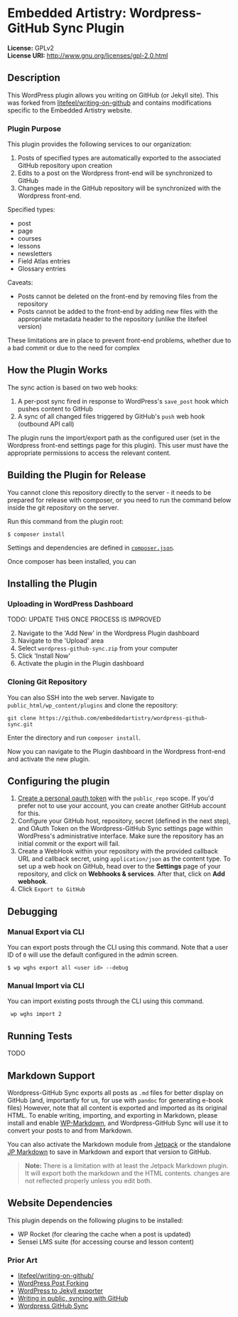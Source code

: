 # Embedded Artistry: Wordpress-GitHub Sync Plugin

**License:** GPLv2  
**License URI:** http://www.gnu.org/licenses/gpl-2.0.html  

## Description

This WordPress plugin allows you writing on GitHub (or Jekyll site). This was forked from [litefeel/writing-on-github](https://github.com/litefeel/writing-on-github) and contains modifications specific to the Embedded Artistry website.

### Plugin Purpose

This plugin provides the following services to our organization:

1. Posts of specified types are automatically exported to the associated GitHub repository upon creation
2. Edits to a post on the Wordpress front-end will be synchronized to GitHub
3. Changes made in the GitHub repository will be synchronized with the Wordpress front-end.

Specified types:

- post
- page
- courses
- lessons
- newsletters
- Field Atlas entries
- Glossary entries

Caveats:

- Posts cannot be deleted on the front-end by removing files from the repository
- Posts cannot be added to the front-end by adding new files with the appropriate metadata header to the repository (unlike the litefeel version)

These limitations are in place to prevent front-end problems, whether due to a bad commit or due to the need for complex 

## How the Plugin Works

The sync action is based on two web hooks:

1. A per-post sync fired in response to WordPress's `save_post` hook which pushes content to GitHub
2. A sync of all changed files triggered by GitHub's `push` web hook (outbound API call)

The plugin runs the import/export path as the configured user (set in the Wordpress front-end settings page for this plugin). This user must have the appropriate permissions to access the relevant content.

## Building the Plugin for Release

You cannot clone this repository directly to the server - it needs to be prepared for release with composer, or you need to run the command below inside the git repository on the server. 

Run this command from the plugin root:

```
$ composer install
```

Settings and dependencies are defined in [`composer.json`](composer.json).

Once composer has been installed, you can 

## Installing the Plugin

### Uploading in WordPress Dashboard ###

TODO: UPDATE THIS ONCE PROCESS IS IMPROVED

2. Navigate to the 'Add New' in the Wordpress Plugin dashboard
3. Navigate to the 'Upload' area
4. Select `wordpress-github-sync.zip` from your computer
5. Click 'Install Now'
6. Activate the plugin in the Plugin dashboard

### Cloning Git Repository

You can also SSH into the web server. Navigate to `public_html/wp_content/plugins` and clone the repository:

```
git clone https://github.com/embeddedartistry/wordpress-github-sync.git
```

Enter the directory and run `composer install`. 

Now you can navigate to the Plugin dashboard in the Wordpress front-end and activate the new plugin.

## Configuring the plugin ###

1. [Create a personal oauth token](https://github.com/settings/tokens/new) with the `public_repo` scope. If you'd prefer not to use your account, you can create another GitHub account for this.
2. Configure your GitHub host, repository, secret (defined in the next step),  and OAuth Token on the Wordpress-GitHub Sync settings page within WordPress's administrative interface. Make sure the repository has an initial commit or the export will fail.
3. Create a WebHook within your repository with the provided callback URL and callback secret, using `application/json` as the content type. To set up a web hook on GitHub, head over to the **Settings** page of your repository, and click on **Webhooks & services**. After that, click on **Add webhook**.
4. Click `Export to GitHub`

## Debugging

### Manual Export via CLI

You can export posts through the CLI using this command. Note that a user ID of `0` will use the default configured in the admin screen.

```
$ wp wghs export all <user id> --debug
```

### Manual Import via CLI

You can import existing posts through the CLI using this command.

```
 wp wghs import 2
```

## Running Tests

TODO

## Markdown Support ###

Wordpress-GitHub Sync exports all posts as `.md` files for better display on GitHub (and, importantly for us, for use with `pandoc` for generating e-book files) However, note that all content is exported and imported as its original HTML. To enable writing, importing, and exporting in Markdown, please install and enable [WP-Markdown](https://wordpress.org/plugins/wp-markdown/), and Wordpress-GitHub Sync will use it to convert your posts to and from Markdown.

You can also activate the Markdown module from [Jetpack](https://wordpress.org/plugins/jetpack/) or the standalone [JP Markdown](https://wordpress.org/plugins/jetpack-markdown/) to save in Markdown and export that version to GitHub. 

> **Note:** There is a limitation with at least the Jetpack Markdown plugin. It will export both the markdown and the HTML contents. changes are not reflected properly unless you edit both.
> 
## Website Dependencies

This plugin depends on the following plugins to be installed:

- WP Rocket (for clearing the cache when a post is updated)
- Sensei LMS suite (for accessing course and lesson content)

### Prior Art ###

* [litefeel/writing-on-github/](https://github.com/litefeel/writing-on-github/)
* [WordPress Post Forking](https://github.com/post-forking/post-forking)
* [WordPress to Jekyll exporter](https://github.com/benbalter/wordpress-to-jekyll-exporter)
* [Writing in public, syncing with GitHub](https://konklone.com/post/writing-in-public-syncing-with-github)
* [Wordpress GitHub Sync](https://github.com/mAAdhaTTah/wordpress-github-sync)

